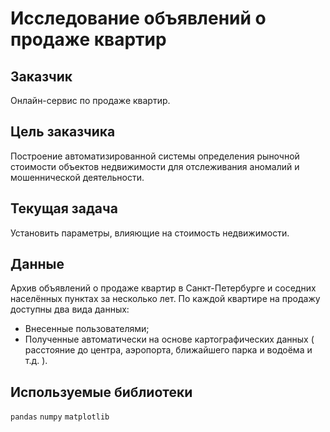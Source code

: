 # Исследование объявлений о продаже квартир

## Заказчик

Онлайн-сервис по продаже квартир.

## Цель заказчика

Построение автоматизированной системы определения рыночной стоимости объектов недвижимости для отслеживания аномалий и мошеннической деятельности.

## Текущая задача

Установить параметры, влияющие на стоимость недвижимости.

## Данные

Архив объявлений о продаже квартир в Санкт-Петербурге и соседних населённых пунктах за несколько лет. По каждой квартире на продажу доступны два вида данных:
 - Внесенные пользователями;
 - Полученные автоматически на основе картографических данных ( расстояние до центра, аэропорта, ближайшего парка и водоёма и т.д. ). 

## Используемые библиотеки

`pandas` `numpy` `matplotlib`
